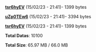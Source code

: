 [**tsr6hyEV**](/data/tsr6hyEV.txt) (15/02/23 - 21:41)- 1399 bytes

[**uZp0TEw6**](/data/uZp0TEw6.txt) (15/02/23 - 21:41)- 3394 bytes

[**tsr6hyEV**](/data/tsr6hyEV.txt) (15/02/23 - 21:41)- 1399 bytes

**Total Datas**: 10100

**Total Size**: 65.97 MB / 66.0 MB